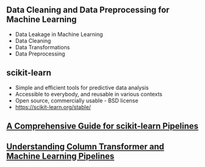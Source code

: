 ## Data Cleaning and Data Preprocessing for Machine Learning
- Data Leakage in Machine Learning
- Data Cleaning
- Data Transformations
- Data Preprocessing

## scikit-learn 
- Simple and efficient tools for predictive data analysis
- Accessible to everybody, and reusable in various contexts
- Open source, commercially usable - BSD license
- https://scikit-learn.org/stable/

## [A Comprehensive Guide for scikit-learn Pipelines](https://mahmoudyusof.github.io/blog/scikit-learn-pipelines)

## [Understanding Column Transformer and Machine Learning Pipelines](https://www.analyticsvidhya.com/blog/2021/05/understanding-column-transformer-and-machine-learning-pipelines/)

